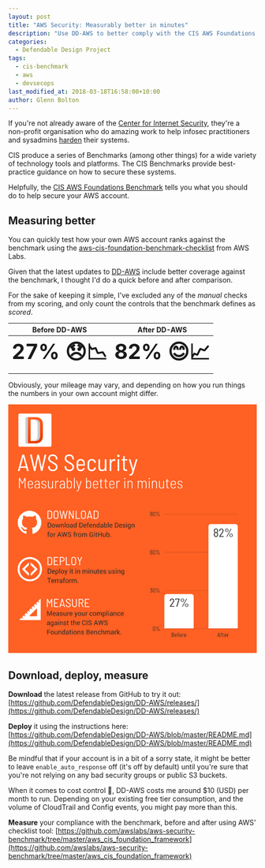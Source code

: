 ```yaml
---
layout: post
title: "AWS Security: Measurably better in minutes"
description: "Use DD-AWS to better comply with the CIS AWS Foundations Benchmark."
categories:
  - Defendable Design Project
tags:
  - cis-benchmark
  - aws
  - devsecops
last_modified_at: 2018-03-18T16:58:00+10:00
author: Glenn Bolton
---
```


If you're not already aware of the [Center for Internet Security](https://www.cisecurity.org/), they're a non-profit organisation who do amazing work to help infosec practitioners and sysadmins [harden](https://en.wikipedia.org/wiki/Hardening_\(computing\)) their systems. 

CIS produce a series of Benchmarks (among other things) for a wide variety of technology tools and platforms. The CIS Benchmarks provide best-practice guidance on how to secure these systems.

Helpfully, the [CIS AWS Foundations Benchmark](https://d0.awsstatic.com/whitepapers/compliance/AWS_CIS_Foundations_Benchmark.pdf) tells you what you should do to help secure your AWS account.

## Measuring better
You can quickly test how your own AWS account ranks against the benchmark using the [aws-cis-foundation-benchmark-checklist](https://github.com/awslabs/aws-security-benchmark/tree/master/aws_cis_foundation_framework) from AWS Labs.

Given that the latest updates to [DD-AWS](https://github.com/DefendableDesign/DD-AWS/releases) include better coverage against the benchmark, I thought I'd do a quick before and after comparison.

For the sake of keeping it simple, I've excluded any of the _manual_ checks from my scoring, and only count the controls that the benchmark defines as _scored_.

| **Before DD-AWS** | **After DD-AWS** |
| :---------------: | :--------------: |
|<span style="font-size:300%; font-weight:bold;">27% 😞📉</span> | <span style="font-size:300%; font-weight:bold;">82% 😊📈</span>|

Obviously, your mileage may vary, and depending on how you run things the numbers in your own account might differ.

![Infographic descripting download, deploy and measure approach.](/assets/images/posts/2018-03-18-better-in-5.png)

## Download, deploy, measure
**Download** the latest release from GitHub to try it out:<br/>
[https://github.com/DefendableDesign/DD-AWS/releases/](https://github.com/DefendableDesign/DD-AWS/releases/)

**Deploy** it using the instructions here:<br/>
[https://github.com/DefendableDesign/DD-AWS/blob/master/README.md](https://github.com/DefendableDesign/DD-AWS/blob/master/README.md)

Be mindful that if your account is in a bit of a sorry state, it might be better to leave `enable_auto_response` off (it's off by default) until you're sure that you're not relying on any bad security groups or public S3 buckets.

When it comes to cost control 👛, DD-AWS costs me around $10 (USD) per month to run.
Depending on your existing free tier consumption, and the volume of CloudTrail and Config events, you might pay more than this.

**Measure** your compliance with the benchmark, before and after using AWS' checklist tool:
[https://github.com/awslabs/aws-security-benchmark/tree/master/aws_cis_foundation_framework](https://github.com/awslabs/aws-security-benchmark/tree/master/aws_cis_foundation_framework)
